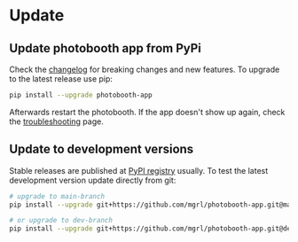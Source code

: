 
# Update

## Update photobooth app from PyPi

Check the  [changelog](https://github.com/mgrl/photobooth-app/blob/main/CHANGELOG.md) for breaking changes and new features.
To upgrade to the latest release use pip:

```zsh
pip install --upgrade photobooth-app
```

Afterwards restart the photobooth.
If the app doesn't show up again, check the [troubleshooting](./support/troubleshooting.md) page.

## Update to development versions

Stable releases are published at [PyPI registry](https://pypi.org/project/photobooth-app/) usually.
To test the latest development version update directly from git:

```sh
# upgrade to main-branch
pip install --upgrade git+https://github.com/mgrl/photobooth-app.git@main

# or upgrade to dev-branch
pip install --upgrade git+https://github.com/mgrl/photobooth-app.git@dev
```
